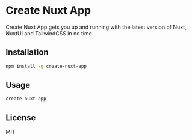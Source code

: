 # Create Nuxt App

Create Nuxt App gets you up and running with the latest version of Nuxt, NuxtUI and TailwindCSS in no time.

## Installation

```bash
npm install -g create-nuxt-app
```

## Usage

```bash
create-nuxt-app
```

## License

MIT
